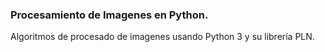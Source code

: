 ### Procesamiento de Imagenes en Python.
Algoritmos de procesado de imagenes usando Python 3 y su librería PLN.
